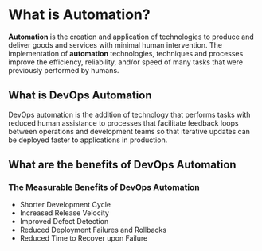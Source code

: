 # What is Automation?

**Automation** is the creation and application of technologies to produce and deliver goods and services with minimal human intervention. The implementation of **automation** technologies, techniques and processes improve the efficiency, reliability, and/or speed of many tasks that were previously performed by humans.

## What is DevOps Automation

DevOps automation is the addition of technology that performs tasks with reduced human assistance to processes that facilitate feedback loops between operations and development teams so that iterative updates can be deployed faster to applications in production.

## What are the benefits of DevOps Automation

### The Measurable Benefits of DevOps Automation

- Shorter Development Cycle
- Increased Release Velocity
- Improved Defect Detection
- Reduced Deployment Failures and Rollbacks
- Reduced Time to Recover upon Failure